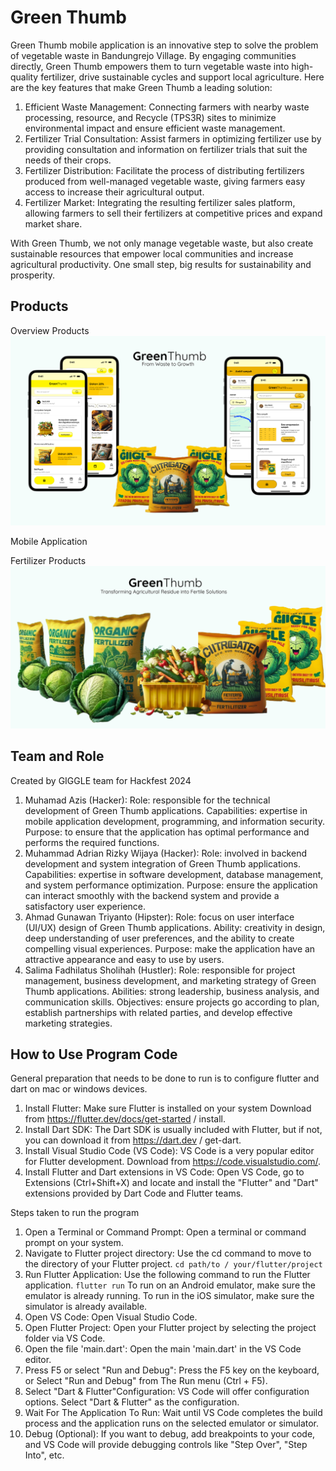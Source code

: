 # Green Thumb

Green Thumb mobile application is an innovative step to solve the problem of vegetable waste in Bandungrejo Village. By engaging communities directly, Green Thumb empowers them to turn vegetable waste into high-quality fertilizer, drive sustainable cycles and support local agriculture. Here are the key features that make Green Thumb a leading solution:
1. Efficient Waste Management:
Connecting farmers with nearby waste processing, resource, and Recycle (TPS3R) sites to minimize environmental impact and ensure efficient waste management.
2. Fertilizer Trial Consultation:
Assist farmers in optimizing fertilizer use by providing consultation and information on fertilizer trials that suit the needs of their crops.
3. Fertilizer Distribution:
Facilitate the process of distributing fertilizers produced from well-managed vegetable waste, giving farmers easy access to increase their agricultural output.
4. Fertilizer Market:
Integrating the resulting fertilizer sales platform, allowing farmers to sell their fertilizers at competitive prices and expand market share.

With Green Thumb, we not only manage vegetable waste, but also create sustainable resources that empower local communities and increase agricultural productivity. One small step, big results for sustainability and prosperity.

## Products
Overview Products
![Green Thumb Products Overview](assets/readMe/overviewProduct.png)

Mobile Application

Fertilizer Products
![Green Thumb Products Overview](assets/readMe/overviewFertilizzer.png)

## Team and Role
Created by GIGGLE team for Hackfest 2024
1. Muhamad Azis (Hacker):
   Role: responsible for the technical development of Green Thumb applications.
   Capabilities: expertise in mobile application development, programming, and information security. 
   Purpose: to ensure that the application has optimal performance and performs the required functions.
2. Muhammad Adrian Rizky Wijaya (Hacker):
   Role: involved in backend development and system integration of Green Thumb applications.
   Capabilities: expertise in software development, database management, and system performance optimization.
   Purpose: ensure the application can interact smoothly with the backend system and provide a satisfactory user experience.
3. Ahmad Gunawan Triyanto (Hipster):
   Role: focus on user interface (UI/UX) design of Green Thumb applications.
   Ability: creativity in design, deep understanding of user preferences, and the ability to create compelling visual experiences.
   Purpose: make the application have an attractive appearance and easy to use by users.
4. Salima Fadhilatus Sholihah (Hustler):
   Role: responsible for project management, business development, and marketing strategy of Green Thumb applications.
   Abilities: strong leadership, business analysis, and communication skills.
   Objectives: ensure projects go according to plan, establish partnerships with related parties, and develop effective marketing strategies.

## How to Use Program Code
General preparation that needs to be done to run is to configure flutter and dart on mac or windows devices.
1. Install Flutter:
Make sure Flutter is installed on your system Download from https://flutter.dev/docs/get-started / install.
2. Install Dart SDK:
The Dart SDK is usually included with Flutter, but if not, you can download it from https://dart.dev / get-dart.
3. Install Visual Studio Code (VS Code):
VS Code is a very popular editor for Flutter development. Download from https://code.visualstudio.com/.
4. Install Flutter and Dart extensions in VS Code:
Open VS Code, go to Extensions (Ctrl+Shift+X) and locate and install the "Flutter" and "Dart" extensions provided by Dart Code and Flutter teams.

Steps taken to run the program
1. Open a Terminal or Command Prompt: 
Open a terminal or command prompt on your system. 
2. Navigate to Flutter project directory:
Use the cd command to move to the directory of your Flutter project.
`cd path/to / your/flutter/project `
3. Run Flutter Application:
Use the following command to run the Flutter application.
`flutter run`
To run on an Android emulator, make sure the emulator is already running.
To run in the iOS simulator, make sure the simulator is already available.
4. Open VS Code:
Open Visual Studio Code.
5. Open Flutter Project:
Open your Flutter project by selecting the project folder via VS Code.
6. Open the file 'main.dart':
Open the main 'main.dart' in the VS Code editor.
7. Press F5 or select "Run and Debug":
Press the F5 key on the keyboard, or Select "Run and Debug" from The Run menu (Ctrl + F5).
8. Select "Dart & Flutter"Configuration:
VS Code will offer configuration options. Select "Dart & Flutter" as the configuration.
9. Wait For The Application To Run:
Wait until VS Code completes the build process and the application runs on the selected emulator or simulator.
10. Debug (Optional):
If you want to debug, add breakpoints to your code, and VS Code will provide debugging controls like "Step Over", "Step Into", etc.